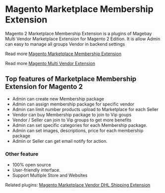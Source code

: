# Magento Marketplace Membership Extension
Magento 2 Marketplace Membership Extension is a plugins of Magebay Multi Vendor Marketplace Extension for Magento 2 Edition. It is allow Admin can easy to manage all groups Vendor in backend settings

Read more [Magento Marketplace Membership Extension](https://www.magebay.com/magento-marketplace-membership)

Read more [Magento Multi Vendor Extension](https://www.magebay.com/magento-multi-vendor-marketplace-extension)

## Top features of Marketplace Membership Extension for Magento 2
- Admin can create new Membership package
- Admin can assign membership package for specific vendor
- Admin can limit number products upload to Marketplace for each Seller
- Vendor can buy Membership package to join to Vip goups
- Vendor / Seller can join to Vip groups to get more benefits
- Admin can set specific categories for each Membership package.
- Admin can set images, descriptions, price for each membership package
- Admin or Seller can get email notify for action.

### Other feature
- 100% open source
- User-friendly interface.
- Support Multiple Store and Websites

Related plugins: [Magento Marketplace Vendor DHL Shipping Extension](https://github.com/magebaycom/magento-marketplace-vendor-dhl-shipping)
